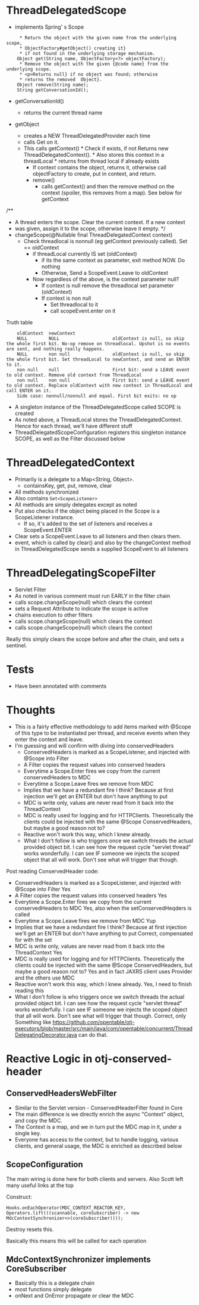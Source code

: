
ThreadDelegatedScope
====

* implements Spring' s Scope
```
	 * Return the object with the given name from the underlying scope,
	 * ObjectFactory#getObject() creating it}
	 * if not found in the underlying storage mechanism.
	Object get(String name, ObjectFactory<?> objectFactory);
     * Remove the object with the given {@code name} from the underlying scope.
	 * <p>Returns null} if no object was found; otherwise
	 * returns the removed  Object}.
	Object remove(String name);
	String getConversationId();
```

* getConversationId()
  * returns the current thread name

* getObject
  * creates a NEW ThreadDelegatedProvider each time
  * calls Get on it.
  * This calls getContext()
        * Check if exists, if not Returns new ThreadDelegatedContext().
        * Also stores this context in a threadLocal
        * returns from thread local if already exists
    * If  context contains the object, returns it, otherwise call objectFactory to create, put in context, and return.
    *  remove()
        * calls getContext() and then the remove method on the context (spoiler, this removes from a map). See below for getContext
    
/**
* A thread enters the scope. Clear the current context. If a new context
* was given, assign it to the scope, otherwise leave it empty.
*/
* changeScope(@Nullable final ThreadDelegatedContext context)
    * Check threadlocal is nonnull (eg getContext previously called). Set == oldContext
    	* if threadLocal currently IS set (oldContext)
    		* if its the same context as parameter, exit method NOW. Do nothing
    		* Otherwise, Send a ScopeEvent.Leave to oldContext
    	* Now regardless of the above, is the context parameter null?
    		* If context is null remove the threadlocal set parameter (oldContext)
    		* If context is non null
    			* Set threadlocal to it
    			* call scopeEvent.enter on it
  
Truth table
```    
    oldContext	newContext				
    NULL		NULL					oldContext is null, so skip the whole first bit. No-op remove on threadlocal. Upshot is no events are sent, and nothing really happens.
    NULL		non null				oldContext is null, so skip the whole first bit. Set threadLocal to newContext, and send an ENTER to it.
    non null	null					First bit: send a LEAVE event to old context. Remove old context from ThreadLocal
    non null 	non null				First bit: send a LEAVE event to old context. Replace oldContext with new context in ThreadLocal and call ENTER on it.
    Side case: nonnull/nonnull and equal. First bit exits: no op
```    
     
* A singleton instance of the ThreadDelegatedScope called SCOPE is created
* As noted above, a ThreadLocal stores the ThreadDelegatedContext. Hence for each thread, we'll have different stuff
* ThreadDelegatedScopeConfiguration registers this singleton instance SCOPE, as well as the Filter discussed below

ThreadDelegatedContext
====

* Primarily is a delegate to a Map<String, Object>.
    * containsKey, get, put, remove, clear
* All methods synchronized
* Also contains `Set<ScopeListener>`
* All methods are simply delegates except as noted
* Put also checks if the object being placed in the Scope is a ScopeListener instance.
    * If so, it's added to the set of listeners and receives a ScopeEvent.ENTER
* Clear sets a ScopeEvent.Leave to all listeners and then clears them.
* event, which is called by clear() and also by the changeContext method in ThreadDelegatedScope sends a supplied ScopeEvent to all listeners

ThreadDelegatingScopeFilter
====
* Servlet Filter
* As noted in various comment must run EARLY in the filter chain
* calls scope.changeScope(null) which clears the context
* sets a Request Attribute to indicate the scope is active
* chains execution to other filters
* calls scope.changeScope(null) which clears the context
* calls scope.changeScope(null) which clears the context

Really this simply clears the scope before and after the chain, and sets a sentinel.


Tests
====
* Have been annotated with comments

Thoughts
====
* This is a fairly effective methodology to add items marked with @Scope of this type to be instantiated per thread, and
  receive events when they enter the context and leave.
* I'm guessing and will confirm with diving into conservedHeaders
    * ConservedHeaders is marked as a ScopeListener, and injected with @Scope into Filter
    * A Filter copies the request values into conserved headers
    * Everytime a Scope.Enter fires we copy from the current conservedHeaders to MDC
    * Everytime a Scope.Leave fires we remove from MDC
    * Implies that we have a redundant fire I think? Because at first injection we'll get an ENTER but don't have anything to put
    * MDC is write only, values are never read from it back into the ThreadContext
    * MDC is really used for logging and for HTTPClients. Theoretically the clients could be injected with the same @Scope
    ConservedHeaders, but maybe a good reason not to?
    * Reactive won't work this way, which I knew already.
    * What I don't follow is who triggers once we switch threads the actual provided object bit. I can see how the request cycle
    "servlet thread" works wonderfully. I can see IF someone we injects the scoped object that all will work. Don't see what
      will trigger that though.
      

Post reading ConservedHeader code:
* ConservedHeaders is marked as a ScopeListener, and injected with @Scope into Filter
    Yes
* A Filter copies the request values into conserved headers
    Yes
* Everytime a Scope.Enter fires we copy from the current conservedHeaders to MDC
    Yes, also when the setConservedHeqders is called
* Everytime a Scope.Leave fires we remove from MDC
    Yup
* Implies that we have a redundant fire I think? Because at first injection we'll get an ENTER but don't have anything to put
    Correct, compensated for with the set
* MDC is write only, values are never read from it back into the ThreadContext
    Yes
* MDC is really used for logging and for HTTPClients. Theoretically the clients could be injected with the same @Scope
ConservedHeaders, but maybe a good reason not to?
    Yes and in fact JAXRS client uses Provider<ConservedHeaders> and the others use MDC
* Reactive won't work this way, which I knew already.
    Yes, I need to finish reading this
* What I don't follow is who triggers once we switch threads the actual provided object bit. I can see how the request cycle
"servlet thread" works wonderfully. I can see IF someone we injects the scoped object that all will work. Don't see what
will trigger that though.
      Correct, only Something like https://github.com/opentable/otj-executors/blob/master/src/main/java/com/opentable/concurrent/ThreadDelegatingDecorator.java
      can do that.
  

Reactive Logic in otj-conserved-header
====

ConservedHeadersWebFilter
---
* Similar to the Servlet version - ConservedHeaderFilter found in Core
* The main difference is we directly enrich the async "Context" object, and copy the MDC.
* The Context is a map, and we in turn put the MDC map in it, under a single key.
* Everyone has access to the context, but to handle logging, various clients, and general usage, the MDC is enriched as described below

ScopeConfiguration
----
The main wiring is done here for both clients and servers. Also Scott left many useful links at the top

Construct:
```
Hooks.onEachOperator(MDC_CONTEXT_REACTOR_KEY,
Operators.lift(((scannable, coreSubscriber) -> new MdcContextSynchronizer<>(coreSubscriber))));
```
Destroy resets this.

Basically this means this will be called for each operation

MdcContextSynchronizer<T> implements CoreSubscriber<T>
---
* Basically this is a delegate chain
* most functions simply delegate
* onNext and OnError propagate or clear the MDC


